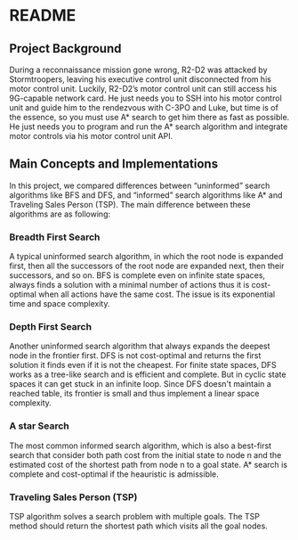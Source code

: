 # README

## Project Background
During a reconnaissance mission gone wrong, R2-D2 was attacked by Stormtroopers, leaving his executive control unit disconnected from his motor control unit.
Luckily, R2-D2’s motor control unit can still access his 9G-capable network card.
He just needs you to SSH into his motor control unit and guide him to the
rendezvous with C-3PO and Luke, but time is of the essence, so you must use
A* search to get him there as fast as possible. He just needs you to program and
run the A* search algorithm and integrate motor controls via his motor control
unit API.

## Main Concepts and Implementations
In this project, we compared differences between “uninformed” search
algorithms like BFS and DFS, and “informed” search algorithms like A* and Traveling Sales Person (TSP). The main difference between these algorithms are as following:

### **Breadth First Search**
A typical uninformed search algorithm, in which the root node is expanded first, then all the successors of the root node are expanded next, then their successors, and so on. BFS is complete even on infinite state spaces, always finds a solution with a minimal number of actions thus it is cost-optimal when all actions have the same cost. The issue is its exponential time and space complexity. 

### **Depth First Search**
Another uninformed search algorithm that always expands the deepest node in the frontier first. DFS is not cost-optimal and returns the first solution it finds even if it is not the cheapest. For finite state spaces, DFS works as a tree-like search and is efficient and complete. But in cyclic state spaces it can get stuck in an infinite loop. Since DFS doesn't maintain a reached table, its frontier is small and thus implement a linear space complexity.

### **A star Search**
The most common informed search algorithm, which is also a best-first search that consider both path cost from the initial state to node n and the estimated cost of the shortest path from node n to a goal state. A* search is complete and cost-optimal if the heauristic is admissible. 

### **Traveling Sales Person (TSP)**
TSP algorithm solves a search problem with multiple goals. The TSP method should return the shortest path which visits all the goal nodes.